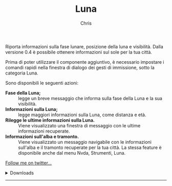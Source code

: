 ﻿---
layout: post
title: Luna
author: Chris
---
Riporta informazioni sulla fase lunare, posizione della luna e visibilità. Dalla versione 0.4 è possibile ottenere informazioni sul sole per la tua città.

Prima di poter utilizzare il componente aggiuntivo, è necessario  impostare i comandi rapidi  nella finestra di dialogo dei gesti di immissione, sotto la categoria Luna.

Sono disponibili le seguenti azioni:

<dl>
<dt><strong>Fase della Luna;</strong></dt>
<dd>legge un breve messaggio che informa sulla fase della Luna e la sua visibilità.</dd>
<dt><strong>Informazioni sulla Luna;</strong></dt>
<dd>legge maggiori informazioni sulla Luna, come distanza  e età.</dd>
<dt><strong>Rilegge le ultime informazioni sulla Luna.</strong></dt>
<dd>Viene visualizzato una finestra di messaggio   con le ultime informazioni recuperate.</dd>
<dt><strong>Informazioni sull'alba e tramonto.</strong></dt>
<dd>Viene visualizzato un messaggio navigabile con le informazioni sull'alba e il tramonto recuperate per la tua città. La stessa feature è disponibile anche dal menu Nvda, Strumenti, Luna.</dd>
</dl>

<a href="https://twitter.com/llajta2012">Follow me on twitter...</a>

<details><summary>Downloads</summary>
<ul>
<li><a href="https://github.com/Christianlm/Luna/releases/download/0.4.20230223-dev/luna-0.4.20230223-dev.nvda-addon">Versione 0.4.20230223-dev, compatibile con NVDA 2023.1.</a></li>
<li><a href="https://github.com/Christianlm/Luna/releases/download/v.0.4.20220921/luna-0.4.20220921-dev.nvda-addon">Versione 0.4.20220921-dev.</a></li>
<li><a href="https://github.com/Christianlm/Luna/releases/download/0.3.20210711-dev/luna-0.3.20210711-dev.nvda-addon">Versione 0.3.20210711-dev.</a></li>
</ul></details>

<audio autoplay="autoplay" preload="auto">
<source src="https://Christianlm.github.io/files/waves/0001.wav" type="audio/wav" />
</audio>

---
 
